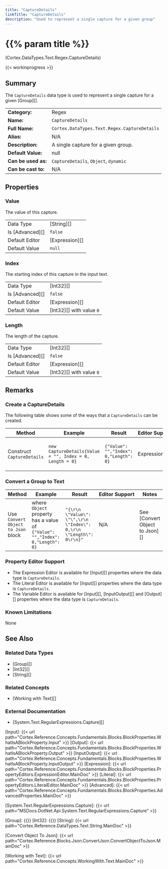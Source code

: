 ```yaml
---
title: "CaptureDetails"
linkTitle: "CaptureDetails"
description: "Used to represent a single capture for a given group"
---
```


# {{% param title %}}

<p class="namespace">(Cortex.DataTypes.Text.Regex.CaptureDetails)</p>

{{< workinprogress >}}

## Summary

The `CaptureDetails` data type is used to represent a single capture for a given [Group][].

| | |
|-|-|
| **Category:**          | Regex                                            |
| **Name:**              | `CaptureDetails`                                      |
| **Full Name:**         | `Cortex.DataTypes.Text.Regex.CaptureDetails`         |
| **Alias:**             | N/A                                                    |
| **Description:**       | A single capture for a given group. |
| **Default Value:**     | null                                                   |
| **Can be used as:**    | `CaptureDetails`, `Object`, `dynamic`                 |
| **Can be cast to:**    | N/A                                                    |

## Properties

### Value

The value of this capture.

| | |
|--------------------|---------------------------|
| Data Type | [String][] |
| Is [Advanced][] | `false` |
| Default Editor | [Expression][] |
| Default Value | `null` |

### Index

The starting index of this capture in the input text.

| | |
|--------------------|---------------------------|
| Data Type | [Int32][] |
| Is [Advanced][] | `false` |
| Default Editor | [Expression][] |
| Default Value | [Int32][] with value `0` |

### Length

The length of the capture.

| | |
|--------------------|---------------------------|
| Data Type | [Int32][] |
| Is [Advanced][] | `false` |
| Default Editor | [Expression][] |
| Default Value | [Int32][] with value `0` |

## Remarks

### Create a CaptureDetails

The following table shows some of the ways that a `CaptureDetails` can be created.

| Method | Example | Result | Editor&nbsp;Support | Notes |
|-|-|-|-|-|
| Construct `CaptureDetails` | `new CaptureDetails{Value = "", Index = 0, Length = 0}`  | `{"Value": "","Index": 0,"Length": 0}` | Expression | No proper constructor exists for this data type. |

### Convert a Group to Text

| Method | Example | Result | Editor&nbsp;Support | Notes |
|-|-|-|-|-|
| Use `Convert Object to Json` block | where `Object` property has a value of `{"Value": "","Index": 0,"Length": 0}` | `"{\r\n  \"Value\": \"\",\r\n  \"Index\": 0,\r\n  \"Length\": 0\r\n}"` | N/A | See [Convert Object to Json][] |

### Property Editor Support

- The Expression Editor is available for [Input][] properties where the data type is `CaptureDetails`.
- The Literal Editor is available for [Input][] properties where the data type is `CaptureDetails`.
- The Variable Editor is available for [Input][], [InputOutput][] and [Output][] properties where the data type is `CaptureDetails`.

### Known Limitations

None

## See Also

### Related Data Types

* [Group][]
* [Int32][]
* [String][]

### Related Concepts

* [Working with Text][]

### External Documentation

* [System.Text.RegularExpressions.Capture][]

[Input]: {{< url path="Cortex.Reference.Concepts.Fundamentals.Blocks.BlockProperties.WhatIsABlockProperty.Input" >}}
[Output]: {{< url path="Cortex.Reference.Concepts.Fundamentals.Blocks.BlockProperties.WhatIsABlockProperty.Output" >}}
[InputOutput]: {{< url path="Cortex.Reference.Concepts.Fundamentals.Blocks.BlockProperties.WhatIsABlockProperty.InputOutput" >}}
[Expression]: {{< url path="Cortex.Reference.Concepts.Fundamentals.Blocks.BlockProperties.PropertyEditors.ExpressionEditor.MainDoc" >}}
[Literal]: {{< url path="Cortex.Reference.Concepts.Fundamentals.Blocks.BlockProperties.PropertyEditors.LiteralEditor.MainDoc" >}}
[Advanced]: {{< url path="Cortex.Reference.Concepts.Fundamentals.Blocks.BlockProperties.AdvancedProperties.MainDoc" >}}

[System.Text.RegularExpressions.Capture]: {{< url path="MSDocs.DotNet.Api.System.Text.RegularExpressions.Capture" >}}

[Group]: {{<url path="Cortex.Reference.DataTypes.Text.Regex.Group.MainDoc">}}
[Int32]: {{<url path="Cortex.Reference.DataTypes.Numbers.Int32.MainDoc">}}
[String]: {{< url path="Cortex.Reference.DataTypes.Text.String.MainDoc" >}}

[Convert Object To Json]: {{< url path="Cortex.Reference.Blocks.Json.ConvertJson.ConvertObjectToJson.MainDoc" >}}

[Working with Text]: {{< url path="Cortex.Reference.Concepts.WorkingWith.Text.MainDoc" >}}
